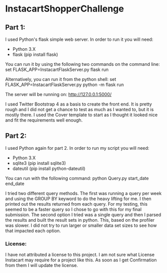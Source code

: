 # InstacartShopperChallenge
## Part 1:

I used Python's flask simple web server.  In order to run it you will need:
- Python 3.X
- flask (pip install flask)

You can run it by using the following two commands on the command line:
set FLASK_APP=InstacartFlaskServer.py
flask run

Alternatively, you can run it from the python shell:
set FLASK_APP=InstacartFlaskServer.py
python -m flask run

The server will be running on:
http://127.0.0.1:5000/

I used Twitter Bootstrap 4 as a basis to create the front end.  It is pretty rough
and I did not get a chance to test as much as I wanted to, but it is mostly there.
I used the Cover template to start as I thought it looked nice and fit the
requirements well enough.


## Part 2:

I used Python again for part 2.  In order to run my script you will need:
- Python 3.X
- sqlite3 (pip install sqlite3)
- dateutil (pip install python-dateutil)

You can run with the following command:
python Query.py start_date end_date

I tried two different query methods.  The first was running a query per week and
using the GROUP BY keyword to do the heavy lifting for me.  I then printed out
the results returned from each query.  For my testing, this seemed to be a faster
query so I chose to go with this for my final submission.
The second option I tried was a single query and then I parsed the results and
built the result sets in python.  This, based on the profiler was slower.  I did
not try to run larger or smaller data set sizes to see how that impacted each
option.

### License:
I have not attributed a license to this project.  I am not sure what License
Instacart may require for a project like this.  As soon as I get Confirmation
from them I will update the license.
